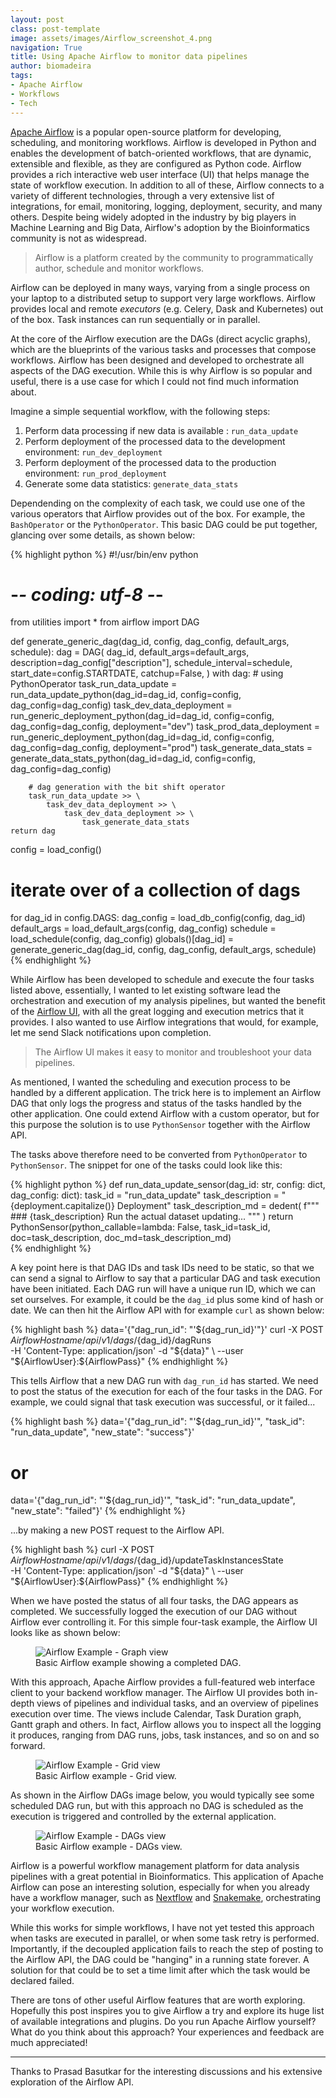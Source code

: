 ```yaml
---
layout: post
class: post-template
image: assets/images/Airflow_screenshot_4.png
navigation: True
title: Using Apache Airflow to monitor data pipelines
author: biomadeira
tags:
- Apache Airflow
- Workflows
- Tech
---
```


[Apache Airflow](https://airflow.apache.org/) is a popular open-source platform for developing, scheduling, 
and monitoring workflows. 
Airflow is developed in Python and enables the development of batch-oriented workflows, that are dynamic,
extensible and flexible, as they are configured as Python code.
Airflow provides a rich interactive web user interface (UI) that helps manage the state of workflow execution.
In addition to all of these, Airflow connects to a variety of different technologies, through a
very extensive list of integrations, for email, monitoring,
logging, deployment, security, and many others. 
Despite being widely adopted in the industry by big players in Machine Learning and Big Data, 
Airflow's adoption by the Bioinformatics community is not as widespread.

> Airflow is a platform created by the community to programmatically author, schedule and monitor workflows.

Airflow can be deployed in many ways, varying from a single process on your laptop to a 
distributed setup to support very large workflows.
Airflow provides local and remote *executors* (e.g. Celery, Dask and Kubernetes) out of the box.
Task instances can run sequentially or in parallel.

At the core of the Airflow execution are the DAGs (direct acyclic graphs), 
which are the blueprints of the various tasks and processes that compose workflows.
Airflow has been designed and developed to orchestrate all aspects of the DAG execution.
While this is why Airflow is so popular and useful, there is a use case 
for which I could not find much information about. 

Imagine a simple sequential workflow, with the following steps:

1. Perform data processing if new data is available : `run_data_update`  
2. Perform deployment of the processed data to the development environment: `run_dev_deployment`  
3. Perform deployment of the processed data to the production environment: `run_prod_deployment`  
4. Generate some data statistics: `generate_data_stats`

Dependending on the complexity of each task, 
we could use one of the various operators that Airflow provides out of the box.
For example, the `BashOperator` or the `PythonOperator`.
This basic DAG could be put together, glancing over some details, as shown below:

{% highlight python %}
#!/usr/bin/env python
# -*- coding: utf-8 -*-

from utilities import *
from airflow import DAG

def generate_generic_dag(dag_id, config, dag_config, default_args, schedule):
    dag = DAG(
        dag_id,
        default_args=default_args,
        description=dag_config["description"],
        schedule_interval=schedule,
        start_date=config.STARTDATE,
        catchup=False,
    )
    with dag:
        # using PythonOperator 
        task_run_data_update = run_data_update_python(dag_id=dag_id,
                                                      config=config,
                                                      dag_config=dag_config)
        task_dev_data_deployment = run_generic_deployment_python(dag_id=dag_id,
                                                                 config=config,
                                                                 dag_config=dag_config,
                                                                 deployment="dev")
        task_prod_data_deployment = run_generic_deployment_python(dag_id=dag_id,
                                                                  config=config,
                                                                  dag_config=dag_config,
                                                                  deployment="prod")
        task_generate_data_stats = generate_data_stats_python(dag_id=dag_id,
                                                              config=config,
                                                              dag_config=dag_config)

        # dag generation with the bit shift operator
        task_run_data_update >> \
            task_dev_data_deployment >> \
                task_dev_data_deployment >> \
                    task_generate_data_stats
    return dag


config = load_config()
# iterate over of a collection of dags
for dag_id in config.DAGS:
    dag_config = load_db_config(config, dag_id)
    default_args = load_default_args(config, dag_config)
    schedule = load_schedule(config, dag_config)
    globals()[dag_id] = generate_generic_dag(dag_id, config, dag_config, default_args, schedule)
{% endhighlight %}

While Airflow has been developed to schedule and execute the four tasks listed
above, essentially, I wanted to let existing software lead the orchestration and execution of my analysis pipelines,
but wanted the benefit of the [Airflow UI](https://airflow.apache.org/docs/apache-airflow/stable/ui.html), 
with all the great logging and execution metrics that it provides. 
I also wanted to use Airflow integrations that would, for example, let me send Slack notifications upon 
completion.

> The Airflow UI makes it easy to monitor and troubleshoot your data pipelines.

As mentioned, I wanted the scheduling and execution process to be handled by a different application.
The trick here is to implement an Airflow DAG that only logs the progress and status of the tasks handled by
the other application.
One could extend Airflow with a custom operator, but for this purpose 
the solution is to use `PythonSensor` together with the Airflow API.

The tasks above therefore need to be converted from `PythonOperator` to `PythonSensor`. 
The snippet for one of the tasks could look like this:

{% highlight python %}
def run_data_update_sensor(dag_id: str, config: dict, dag_config: dict):
    task_id = "run_data_update"
    task_description = "{deployment.capitalize()} Deployment"
    task_description_md = dedent(
        f"""\
        ### {task_description}
        Run the actual dataset updating... 
        """
    )
    return PythonSensor(python_callable=lambda: False,
                        task_id=task_id,
                        doc=task_description,
                        doc_md=task_description_md)        
{% endhighlight %}

A key point here is that DAG IDs and task IDs need to be static, 
so that we can send a signal to Airflow to say that a particular DAG and 
task execution have been initiated. 
Each DAG run will have a unique run ID, which we can set ourselves. 
For example, it could be the `dag_id` plus some kind of hash or date. 
We can then hit the Airflow API with for example `curl` as shown below:

{% highlight bash %}
data='{"dag_run_id": "'${dag_run_id}'"}'
curl -X POST ${AirflowHostname}/api/v1/dags/${dag_id}/dagRuns \
-H 'Content-Type: application/json' -d "${data}" \
--user "${AirflowUser}:${AirflowPass}"
{% endhighlight %}

This tells Airflow that a new DAG run with `dag_run_id` has started.
We need to post the status of the execution for each of the four tasks in the DAG.
For example, we could signal that task execution 
was successful, or it failed...

{% highlight bash %}
data='{"dag_run_id": "'${dag_run_id}'", "task_id": "run_data_update", "new_state": "success"}'
# or
data='{"dag_run_id": "'${dag_run_id}'", "task_id": "run_data_update", "new_state": "failed"}'
{% endhighlight %}

...by making a new POST request to the Airflow API.

{% highlight bash %}
curl -X POST ${AirflowHostname}/api/v1/dags/${dag_id}/updateTaskInstancesState \
-H 'Content-Type: application/json' -d "${data}" \
--user "${AirflowUser}:${AirflowPass}"
{% endhighlight %}

When we have posted the status of all four tasks, the DAG appears as completed. 
We successfully logged the execution of our DAG without Airflow ever controlling it.
For this simple four-task example, the Airflow UI looks like as shown below: 

<figure class="kg-card kg-image-card kg-width-wide kg-card-hascaption">
    <img src="assets/images/Airflow_screenshot_1.png" class="kg-image" alt="Airflow Example - Graph view">
    <figcaption>Basic Airflow example showing a completed DAG.</figcaption>
</figure>

With this approach, Apache Airflow provides a full-featured web interface 
client to your backend workflow manager. 
The Airflow UI provides both in-depth views of pipelines and individual tasks,
and an overview of pipelines execution over time. 
The views include Calendar, Task Duration graph, Gantt graph and others.
In fact, Airflow allows you to inspect all the logging it produces, 
ranging from DAG runs, jobs, task instances, and so on and so forward.

<figure class="kg-card kg-image-card kg-width-wide kg-card-hascaption">
    <img src="assets/images/Airflow_screenshot_2.png" class="kg-image" alt="Airflow Example - Grid view">
    <figcaption>Basic Airflow example - Grid view.</figcaption>
</figure>

As shown in the Airflow DAGs image below, you would typically see some scheduled DAG run, but with this
approach no DAG is scheduled as the execution is triggered and controlled by the external application.

<figure class="kg-card kg-image-card kg-width-wide kg-card-hascaption">
    <img src="assets/images/Airflow_screenshot_3.png" class="kg-image" alt="Airflow Example - DAGs view">
    <figcaption>Basic Airflow example - DAGs view.</figcaption>
</figure>

Airflow is a powerful workflow management platform for data analysis pipelines with a great potential in
Bioinformatics.
This application of Apache Airflow can pose an interesting solution,
especially for when you already have a workflow manager, such as
[Nextflow](https://www.nextflow.io/) and [Snakemake](https://snakemake.readthedocs.io/en/stable/),
orchestrating your workflow execution.

While this works for simple workflows, I have not yet tested this approach when tasks are executed in parallel,
or when some task retry is performed.
Importantly, if the decoupled application fails to reach the step of posting
to the Airflow API, the DAG could be "hanging" in a running state forever.
A solution for that could be to set a time limit after which the task would be declared failed.

There are tons of other useful Airflow features that are worth exploring.
Hopefully this post inspires you to give Airflow a try and explore its huge list of
available integrations and plugins.
Do you run Apache Airflow yourself? What do you think about this approach?
Your experiences and feedback are much appreciated!

____

Thanks to Prasad Basutkar for the interesting discussions and his extensive exploration of the Airflow API.
